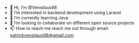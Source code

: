 - 👋 Hi, I’m @Vensilaus98
- 👀 I’m interested in backend development using Laravel
- 🌱 I’m currently learning Java
- 💞️ I’m looking to collaborate on different open source projects
- 📫 How to reach me reach me out through email: patrickvensilaus98@gmail.com

<!---
Vensilaus98/Vensilaus98 is a ✨ special ✨ repository because its `README.md` (this file) appears on your GitHub profile.
You can click the Preview link to take a look at your changes.
--->
